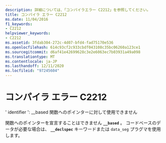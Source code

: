 ```yaml
---
description: 詳細については、「コンパイラエラー C2212」を参照してください。
title: コンパイラ エラー C2212
ms.date: 11/04/2016
f1_keywords:
- C2212
helpviewer_keywords:
- C2212
ms.assetid: 3fdab304-272c-4d07-bfd4-fad75170e536
ms.openlocfilehash: 614c93cf2c933cbdf043108c35bc06260a123ce1
ms.sourcegitcommit: d6af41e42699628c3e2e6063ec7b03931a49a098
ms.translationtype: MT
ms.contentlocale: ja-JP
ms.lasthandoff: 12/11/2020
ms.locfileid: "97245604"
---
```

# <a name="compiler-error-c2212"></a>コンパイラ エラー C2212

' identifier ': __based 関数へのポインターに対して使用できません

関数へのポインターを宣言することはできません **`__based`** 。 コードベースのデータが必要な場合は、 **`__declspec`** キーワードまたは `data_seg` プラグマを使用します。
